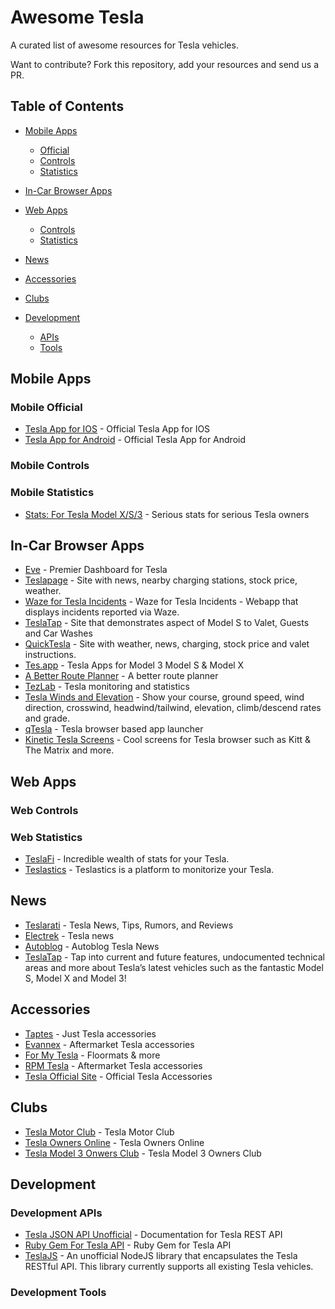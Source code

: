 # Awesome Tesla

A curated list of awesome resources for Tesla vehicles.

Want to contribute? Fork this repository, add your resources and send us a PR. 

## Table of Contents

- [Mobile Apps](#mobile-applications)
  - [Official](#mobile-official)
  - [Controls](#mobile-controls)
  - [Statistics](#mobile-statistics)
  
- [In-Car Browser Apps](#in-car-browser-apps)

- [Web Apps](#web-applications)
  - [Controls](#web-controls)
  - [Statistics](#web-statistics)
  
- [News](#news)

- [Accessories](#accessories)

- [Clubs](#clubs)

- [Development](#development)
  - [APIs](#development-apis)
  - [Tools](#development-tools)



## Mobile Apps

### Mobile Official
- [Tesla App for IOS](https://itunes.apple.com/us/app/tesla-model-s/id582007913?mt=8) - Official Tesla App for IOS
- [Tesla App for Android](https://play.google.com/store/apps/details?id=com.teslamotors.tesla&hl=en) - Official Tesla App for Android

### Mobile Controls

### Mobile Statistics

 - [Stats: For Tesla Model X/S/3](https://itunes.apple.com/us/app/stats-for-tesla-model-s-x-3/id1191100729?mt=8) - Serious stats for serious Tesla owners

## In-Car Browser Apps
 - [Eve](https://teslaapps.net/en/) - Premier Dashboard for Tesla
 - [Teslapage](http://teslapage.com/) - Site with news, nearby charging stations, stock price, weather. 
 - [Waze for Tesla Incidents](https://teslawaze.azurewebsites.net/) - Waze for Tesla Incidents - Webapp that displays incidents reported via Waze.
 - [TeslaTap](http://teslatap.com/guest/sd-us/valet.php) - Site that demonstrates aspect of Model S to Valet, Guests and Car Washes
 - [QuickTesla](https://qtes.la/) - Site with weather, news, charging, stock price and valet instructions.
 - [Tes.app](https://tes.app) - Tesla Apps for Model 3 Model S & Model X 
 - [A Better Route Planner](https://abetterrouteplanner.com/) - A better route planner
 - [TezLab](https://tezlabapp.com) - Tesla monitoring and statistics
 - [Tesla Winds and Elevation](https://teslawinds.com/) - Show your course, ground speed, wind direction, crosswind, headwind/tailwind, elevation, climb/descend rates and grade.
 - [qTesla](https://qtes.la/) - Tesla browser based app launcher
 - [Kinetic Tesla Screens](http://www.kinetic.com/teslascreens/) - Cool screens for Tesla browser such as Kitt & The Matrix and more.


## Web Apps

### Web Controls


### Web Statistics

 - [TeslaFi](www.teslafi.com) - Incredible wealth of stats for your Tesla.
 - [Teslastics](https://teslastics.com) - Teslastics is a platform to monitorize your Tesla.

## News

 - [Teslarati](https://www.teslarati.com/) - Tesla News, Tips, Rumors, and Reviews
 - [Electrek](https://electrek.co/guides/tesla/) - Tesla news
 - [Autoblog](https://www.autoblog.com/tesla/news/) - Autoblog Tesla News
 - [TeslaTap](https://teslatap.com/) - Tap into current and future features, undocumented technical areas and more about Tesla’s latest vehicles such as the fantastic Model S, Model X and Model 3!
 
## Accessories

 - [Taptes](https://www.taptes.com/) - Just Tesla accessories
 - [Evannex](https://evannex.com/) - Aftermarket Tesla accessories
 - [For My Tesla](http://formytesla.com/) - Floormats & more
 - [RPM Tesla](https://www.rpmtesla.com/) - Aftermarket Tesla accessories
 - [Tesla Official Site](http://www.shop.teslamotors.com) - Official Tesla Accessories 
 
## Clubs
 - [Tesla Motor Club](https://teslamotorsclub.com/) - Tesla Motor Club
 - [Tesla Owners Online](https://teslaownersonline.com/) - Tesla Owners Online
 - [Tesla Model 3 Onwers Club](https://model3ownersclub.com) - Tesla Model 3 Owners Club
 
## Development

### Development APIs
  - [Tesla JSON API Unofficial](https://tesla-api.timdorr.com/) - Documentation for Tesla REST API
  - [Ruby Gem For Tesla API](https://github.com/timdorr/tesla-api) - Ruby Gem for Tesla API
  - [TeslaJS](https://github.com/mseminatore/TeslaJS) - An unofficial NodeJS library that encapsulates the Tesla RESTful API. This library currently supports all existing Tesla vehicles.

### Development Tools

